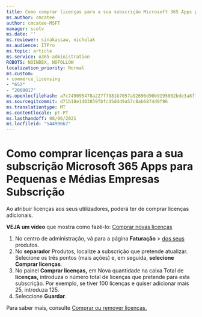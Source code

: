 ```yaml
---
title: Como comprar licenças para a sua subscrição Microsoft 365 Apps para Pequenas e Médias Empresas Subscrição
ms.author: cmcatee
author: cmcatee-MSFT
manager: scotv
ms.date: ''
ms.reviewer: sinakassaw, nicholak
ms.audience: ITPro
ms.topic: article
ms.service: o365-administration
ROBOTS: NOINDEX, NOFOLLOW
localization_priority: Normal
ms.custom:
- commerce_licensing
- "652"
- "2000017"
ms.openlocfilehash: a7c749095478a227f7981b7057a92690d90b9195802bde3a8f784e25d1ac03a7
ms.sourcegitcommit: d71b18e1403859fbfc45ddd9a57c8ab68f4d9f96
ms.translationtype: MT
ms.contentlocale: pt-PT
ms.lasthandoff: 08/06/2021
ms.locfileid: "54499667"
---
```

# <a name="how-to-buy-licenses-for-your-microsoft-365-apps-for-business-subscription"></a>Como comprar licenças para a sua subscrição Microsoft 365 Apps para Pequenas e Médias Empresas Subscrição

Ao atribuir licenças aos seus utilizadores, poderá ter de comprar licenças adicionais.

**VEJA um vídeo** que mostra como fazê-lo: [Comprar novas licenças](https://go.microsoft.com/fwlink/p/?linkid=2154857)
  
1. No centro de administração, vá para a página **Faturação**  >  [dos seus](https://go.microsoft.com/fwlink/p/?linkid=842054) produtos.
2. No **separador** Produtos, localize a subscrição que pretende atualizar. Selecione os três pontos (mais ações) e, em seguida, **selecione Comprar licenças**.
3. No painel **Comprar licenças,** em Nova quantidade na caixa Total de  **licenças,** introduza o número total de licenças que pretende para esta subscrição. Por exemplo, se tiver 100 licenças e quiser adicionar mais 25, introduza 125.
4. Seleccione **Guardar**.

Para saber mais, consulte [Comprar ou remover licenças.](/microsoft-365/commerce/licenses/buy-licenses)